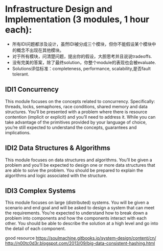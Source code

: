 # Infrastructure Design and Implementation (3 modules, 1 hour each):  
- 所有IDI问题都涉及设计，虽然IDI被分成三个模块，但你不能假设某个模块中的概念不出现在其他模块。
- 对于所有模块，问清楚问题，提出你的假设，大胆思考并且说说tradeoffs.
- 没有完美的答案，除了最终solution，你整个module的表现也会被evaluate.
- Solutions评估标准：completeness, performance, scalability,是否fault tolerant.

## IDI1 Concurrency
This module focuses on the concepts related to concurrency. Specifically: threads, locks, semaphores, race conditions, shared memory and data structures.  You’ll be presented with a problem where there is resource contention (implicit or explicit) and you’ll need to address it. While you can take advantage of the primitives provided by your language of choice, you’re still expected to understand the concepts, guarantees and implications.  

## IDI2 Data Structures & Algorithms
This module focuses on data structures and algorithms. You’ll be given a problem and you’ll be expected to design one or more data structures that are able to solve the problem. You should be prepared to explain the algorithms and logic associated with the structure.  

## IDI3 Complex Systems
This module focuses on large (distributed) systems. You will be given a scenario and end goal and will be asked to design a system that can meet the requirements.  You’re expected to understand how to break down a problem into components and how the components interact with each other. You should be able to describe the solution at a high level and go into the detail of each component. 

good resource
https://soulmachine.gitbooks.io/system-design/content/cn/
http://n00tc0d3r.blogspot.com/2013/09/big-data-consistent-hashing.html

